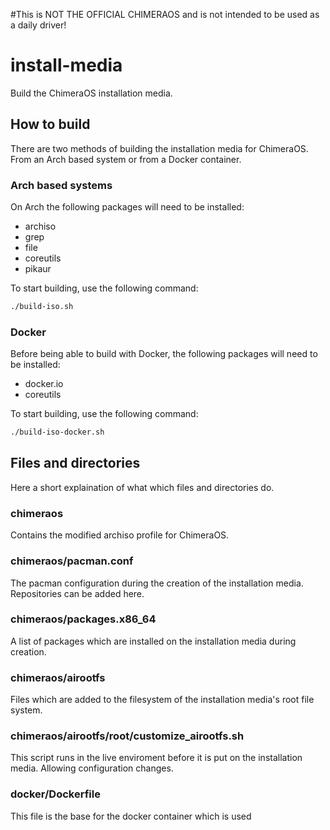 #This is NOT THE OFFICIAL CHIMERAOS and is not intended to be used as a daily driver!

# install-media
Build the ChimeraOS installation media.

## How to build
There are two methods of building the installation media for ChimeraOS. From an Arch based system or from a Docker container.

### Arch based systems
On Arch the following packages will need to be installed:
- archiso
- grep
- file
- coreutils
- pikaur

To start building, use the following command:

```bash
./build-iso.sh
```

### Docker
Before being able to build with Docker, the following packages will need to be installed:
- docker.io
- coreutils

To start building, use the following command:

```bash
./build-iso-docker.sh
```

## Files and directories
Here a short explaination of what which files and directories do.

### chimeraos
Contains the modified archiso profile for ChimeraOS.

### chimeraos/pacman.conf
The pacman configuration during the creation of the installation media. Repositories can be added here.

### chimeraos/packages.x86_64
A list of packages which are installed on the installation media during creation.

### chimeraos/airootfs
Files which are added to the filesystem of the installation media's root file system.

### chimeraos/airootfs/root/customize_airootfs.sh
This script runs in the live enviroment before it is put on the installation media. Allowing configuration changes.

### docker/Dockerfile
This file is the base for the docker container which is used
